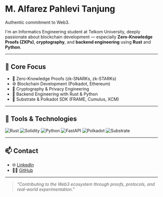# M. Alfarez Pahlevi Tanjung
 
Authentic commitment to Web3.

I'm an Informatics Engineering student at Telkom University, deeply passionate about blockchain development — especially **Zero-Knowledge Proofs (ZKPs)**, **cryptography**, and **backend engineering** using **Rust** and **Python**.

---

## 🧠 Core Focus

- 🔐 Zero-Knowledge Proofs (zk-SNARKs, zk-STARKs)
- ⚙️ Blockchain Development (Polkadot, Ethereum)
- 🧪 Cryptography & Privacy Engineering
- 🦀 Backend Engineering with Rust & Python
- 🧰 Substrate & Polkadot SDK (FRAME, Cumulus, XCM)

---

## 🧰 Tools & Technologies

![Rust](https://img.shields.io/badge/Rust-000000?style=flat&logo=rust)
![Solidity](https://img.shields.io/badge/Solidity-363636?style=flat&logo=solidity)
![Python](https://img.shields.io/badge/Python-3670A0?style=flat&logo=python&logoColor=ffdd54)
![FastAPI](https://img.shields.io/badge/FastAPI-009688?style=flat&logo=fastapi)
![Polkadot](https://img.shields.io/badge/Polkadot-ffffff?style=flat&logo=polkadot&logoColor=ec4899)
![Substrate](https://img.shields.io/badge/Substrate-3c3c3c?style=flat)


---

## 📫 Contact

- 🌐 [LinkedIn](https://linkedin.com/in/pares-)
- 🧑‍💻 [GitHub](https://github.com/ParesSensei)

---

> _"Contributing to the Web3 ecosystem through proofs, protocols, and real-world experimentation."_
